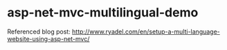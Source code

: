 # asp-net-mvc-multilingual-demo

Referenced blog post: http://www.ryadel.com/en/setup-a-multi-language-website-using-asp-net-mvc/
